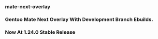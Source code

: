 ### mate-next-overlay
### Gentoo Mate Next Overlay With Development Branch Ebuilds.
### Now At 1.24.0 Stable Release
